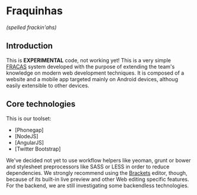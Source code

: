# Fraquinhas #
_(spelled frackin'ahs)_

## Introduction ##

This is **EXPERIMENTAL** code, not working yet!
This is a very simple [FRACAS](http://en.wikipedia.org/wiki/Failure_reporting,_analysis,_and_corrective_action_system) system developed with the purpose of extending the team's knowledge on modern web development techniques.
It is composed of a website and a mobile app targeted mainly on Android devices, althoug easily extensible to other devices.

## Core technologies ##

This is our toolset:
* [Phonegap]
* [NodeJS]
* [AngularJS]
* [Twitter Bootstrap]

We've decided not yet to use workflow helpers like yeoman, grunt or bower and stylesheet preprocessors like SASS or LESS in order to reduce dependencies.
We strongly recommend using the [Brackets](brackets.io) editor, though, because of its built-in live preview and other Web editing specific features.
For the backend, we are still investigating some backendless technologies.
